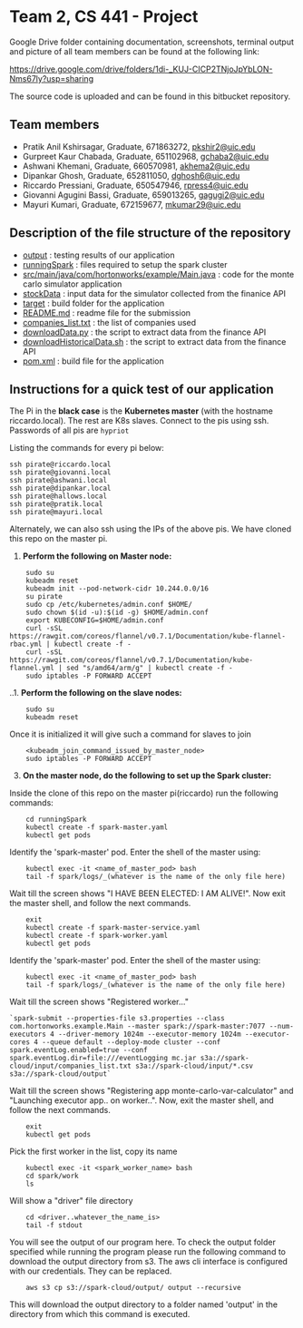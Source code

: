Team 2, CS 441 - Project
========================

Google Drive folder containing documentation, screenshots, terminal output and picture of all team members can be found at the following link:

https://drive.google.com/drive/folders/1di-_KUJ-CICP2TNjoJpYbLON-Nms67ly?usp=sharing

The source code is uploaded and can be found in this bitbucket repository.

Team members
------------

* Pratik Anil Kshirsagar, Graduate, 671863272, pkshir2@uic.edu
* Gurpreet Kaur Chabada, Graduate, 651102968, gchaba2@uic.edu
* Ashwani Khemani, Graduate, 660570981, akhema2@uic.edu
* Dipankar Ghosh, Graduate, 652811050, dghosh6@uic.edu
* Riccardo Pressiani, Graduate, 650547946, rpress4@uic.edu
* Giovanni Agugini Bassi, Graduate, 659013265, gagugi2@uic.edu
* Mayuri Kumari, Graduate, 672159677, mkumar29@uic.edu 


Description of the file structure of the repository
---------------------------------------------------

* [output](output) : testing results of our application 
* [runningSpark](runningSpark) : files required to setup the spark cluster 
* [src/main/java/com/hortonworks/example/Main.java](src/main/java/com/hortonworks/example/Main.java) : code for the monte carlo simulator application 
* [stockData](stockData) :  input data for the simulator collected from the finanice API
* [target](target) :  build folder for the application 
* [README.md](README.md) : readme file for the submission 
* [companies_list.txt](companies_list.txt) : the list of companies used 
* [downloadData.py](downloadData.py) : the script to extract data from the finance API
* [downloadHistoricalData.sh](downloadHistoricalData.sh) : the script to extract data from the finance API
* [pom.xml](pom.xml) :  build file for the application 


Instructions for a quick test of our application
------------------------------------------------

The Pi in the **black case** is the **Kubernetes master** (with the hostname riccardo.local). The rest are K8s slaves.
Connect to the pis using ssh. Passwords of all pis are `hypriot`

Listing the commands for every pi below:

```
ssh pirate@riccardo.local
ssh pirate@giovanni.local
ssh pirate@ashwani.local
ssh pirate@dipankar.local
ssh pirate@hallows.local
ssh pirate@pratik.local
ssh pirate@mayuri.local
```

Alternately, we can also ssh using the IPs of the above pis.
We have cloned this repo on the master pi. 

1. **Perform the following on Master node:**
```
	sudo su
	kubeadm reset
	kubeadm init --pod-network-cidr 10.244.0.0/16
	su pirate
	sudo cp /etc/kubernetes/admin.conf $HOME/
	sudo chown $(id -u):$(id -g) $HOME/admin.conf
	export KUBECONFIG=$HOME/admin.conf
	curl -sSL https://rawgit.com/coreos/flannel/v0.7.1/Documentation/kube-flannel-rbac.yml | kubectl create -f -
	curl -sSL https://rawgit.com/coreos/flannel/v0.7.1/Documentation/kube-flannel.yml | sed "s/amd64/arm/g" | kubectl create -f -
	sudo iptables -P FORWARD ACCEPT
```

..1. **Perform the following on the slave nodes:**
```
	sudo su
	kubeadm reset
```
Once it is initialized it will give such a command for slaves to join
```
	<kubeadm_join_command_issued_by_master_node>
	sudo iptables -P FORWARD ACCEPT
```
	
3. **On the master node, do the following to set up the Spark cluster:**
	
Inside the clone of this repo on the master pi(riccardo) run the following commands: 
```
	cd runningSpark
	kubectl create -f spark-master.yaml
	kubectl get pods
```
Identify the 'spark-master' pod. Enter the shell of the master using:
```
	kubectl exec -it <name_of_master_pod> bash
	tail -f spark/logs/_(whatever is the name of the only file here)
```
Wait till the screen shows "I HAVE BEEN ELECTED: I AM ALIVE!". Now exit the master shell, and follow the next commands.
```
	exit
	kubectl create -f spark-master-service.yaml
	kubectl create -f spark-worker.yaml
	kubectl get pods
```
	
Identify the 'spark-master' pod. Enter the shell of the master using:
```	
	kubectl exec -it <name_of_master_pod> bash
	tail -f spark/logs/_(whatever is the name of the only file here)
```
Wait till the screen shows "Registered worker..."
	
	`spark-submit --properties-file s3.properties --class com.hortonworks.example.Main --master spark://spark-master:7077 --num-executors 4 --driver-memory 1024m --executor-memory 1024m --executor-cores 4 --queue default --deploy-mode cluster --conf spark.eventLog.enabled=true --conf spark.eventLog.dir=file:///eventLogging mc.jar s3a://spark-cloud/input/companies_list.txt s3a://spark-cloud/input/*.csv s3a://spark-cloud/output`
	
Wait till the screen shows "Registering app monte-carlo-var-calculator" and "Launching executor app.. on worker..". Now, exit the master shell, and follow the next commands.
```
	exit
	kubectl get pods
```
Pick the first worker in the list, copy its name
```
	kubectl exec -it <spark_worker_name> bash
	cd spark/work
	ls
```
	
Will show a "driver" file directory
```
	cd <driver..whatever_the_name_is>
	tail -f stdout
```
	
You will see the output of our program here.
To check the output folder specified while running the program please run the following command to download the output directory from s3. The aws cli interface is configured with our credentials. They can be replaced.
```
	aws s3 cp s3://spark-cloud/output/ output --recursive
```
This will download the output directory to a folder named 'output' in the directory from which this command is executed.